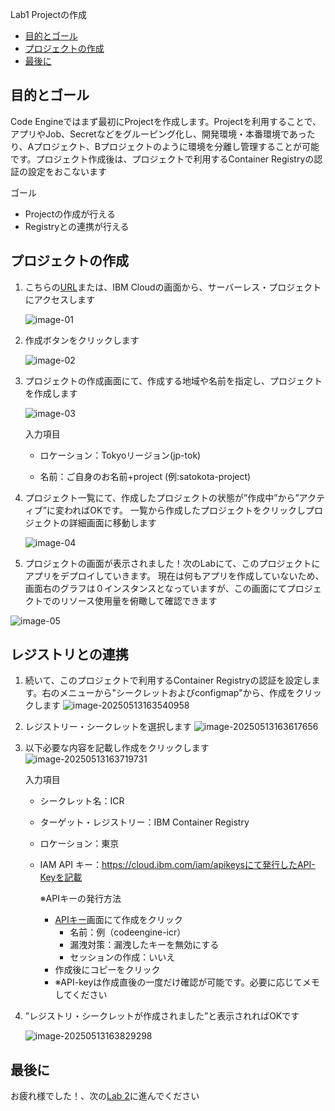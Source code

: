 Lab1  Projectの作成

- [目的とゴール](#目的とゴール)
- [プロジェクトの作成](#プロジェクトの作成)
- [最後に](#最後に)



## 目的とゴール

Code Engineではまず最初にProjectを作成します。Projectを利用することで、アプリやJob、Secretなどをグルーピング化し、開発環境・本番環境であったり、Aプロジェクト、Bプロジェクトのように環境を分離し管理することが可能です。プロジェクト作成後は、プロジェクトで利用するContainer Registryの認証の設定をおこないます

ゴール

* Projectの作成が行える
* Registryとの連携が行える

## プロジェクトの作成
1. こちらの[URL](https://cloud.ibm.com/containers/serverless/projects)または、IBM Cloudの画面から、サーバーレス・プロジェクトにアクセスします

   ![image-01](./img/image-01.png)

   

2. 作成ボタンをクリックします

   ![image-02](./img/image-02.png)

   

3. プロジェクトの作成画面にて、作成する地域や名前を指定し、プロジェクトを作成します

   ![image-03](./img/image-03.png)

   入力項目

   * ロケーション：Tokyoリージョン(jp-tok)

   * 名前：ご自身のお名前+project  (例:satokota-project)

   

4. プロジェクト一覧にて、作成したプロジェクトの状態が”作成中”から”アクティブ”に変わればOKです。
   一覧から作成したプロジェクトをクリックしプロジェクトの詳細画面に移動します

   ![image-04](./img/image-04.png)

   

5. プロジェクトの画面が表示されました！次のLabにて、このプロジェクトにアプリをデプロイしていきます。
   現在は何もアプリを作成していないため、画面右のグラフは０インスタンスとなっていますが、この画面にてプロジェクトでのリソース使用量を俯瞰して確認できます

![image-05](./img/image-05.png)



## レジストリとの連携

1. 続いて、このプロジェクトで利用するContainer Registryの認証を設定します。右のメニューから"シークレットおよびconfigmap"から、作成をクリックします
   ![image-20250513163540958](./img/image-20250513163540958.png)

2. レジストリー・シークレットを選択します
   ![image-20250513163617656](./img/image-20250513163617656.png)

3. 以下必要な内容を記載し作成をクリックします![image-20250513163719731](./img/image-20250513163719731.png)

   入力項目

   * シークレット名：ICR

   * ターゲット・レジストリー：IBM Container Registry

   * ロケーション：東京

   * IAM API キー：https://cloud.ibm.com/iam/apikeysにて発行したAPI-Keyを記載

     ※APIキーの発行方法

     * [APIキー](https://cloud.ibm.com/iam/apikeys)画面にて作成をクリック
       * 名前：例（codeengine-icr）
       * 漏洩対策：漏洩したキーを無効にする
       * セッションの作成：いいえ
     * 作成後にコピーをクリック
     * ※API-keyは作成直後の一度だけ確認が可能です。必要に応じてメモしてください

4. ”レジストリ・シークレットが作成されました”と表示されればOKです

   ![image-20250513163829298](./img/image-20250513163829298.png)

## 最後に
お疲れ様でした！、次の[Lab 2](../Lab2)に進んでください

